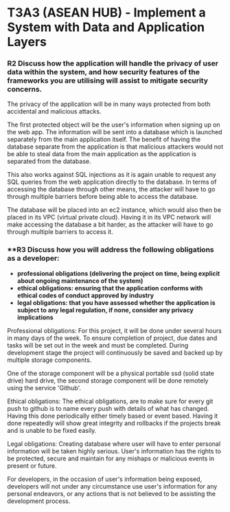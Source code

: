 # T3A3 (ASEAN HUB) - Implement a System with Data and Application Layers

### **R2 Discuss how the application will handle the privacy of user data within the system, and how security features of the frameworks you are utilising will assist to mitigate security concerns.**

The privacy of the application will be in many ways protected from both accidental and malicious attacks.

The first protected object will be the user's information when signing up on the web app. The information will be sent into a database which is launched separately from the main application itself. The benefit of having the database separate from the application is that malicious attackers would not be able to steal data from the main application as the application is separated from the database.

 This also works against SQL injections as it is again unable to request any SQL queries from the web application directly to the database. In terms of accessing the database through other means, the attacker will have to go through multiple barriers before being able to access the database.
 
  The database will be placed into an ec2 instance, which would also then be placed in its VPC (virtual private cloud). Having it in its VPC network will make accessing the database a bit harder, as the attacker will have to go through multiple barriers to access it.

### **R3 Discuss how you will address the following obligations as a developer:
- **professional obligations (delivering the project on time, being explicit about ongoing maintenance of the system)**
- **ethical obligations: ensuring that the application conforms with ethical codes of conduct approved by industry**
- **legal obligations: that you have assessed whether the application is subject to any legal regulation, if none, consider any privacy implications**

Professional obligations: For this project, it will be done under several hours in many days of the week. To ensure completion of project, due dates and tasks will be set out in the week and must be completed. During development stage the project will continuously be saved and backed up by multiple storage components. 

One of the storage component will be a physical portable ssd (solid state drive) hard drive, the second storage component will be done remotely using the service 'Github'. 

Ethical obligations: The ethical obligations, are to make sure for every git push to github is to name every push with details of what has changed. Having this done periodically either timely based or event based. Having it done repeatedly will show great integrity and rollbacks if the projects break and is unable to be fixed easily.

Legal obligations: Creating database where user will have to enter personal information will be taken highly serious. User's information has the rights to be protected, secure and maintain for any mishaps or malicious events in present or future.

For developers, in the occasion of user's information being exposed, developers will not under any circumstance use user's information for any personal endeavors, or any actions that is not believed to be assisting the development process.
